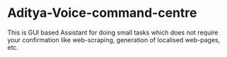# Aditya-Voice-command-centre
This is GUI based Assistant for doing small tasks which does not require your confirmation like web-scraping, generation of localised web-pages, etc.
